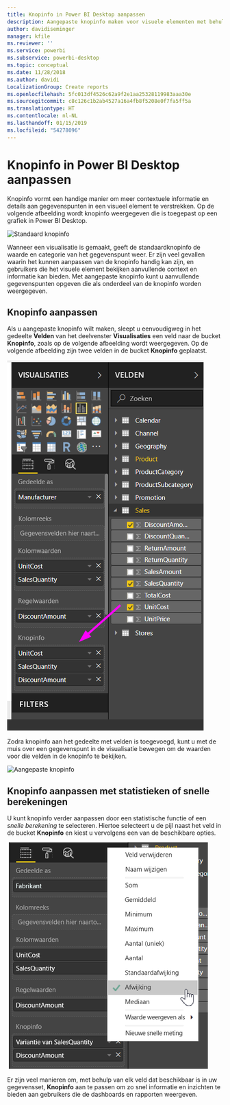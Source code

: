 ```yaml
---
title: Knopinfo in Power BI Desktop aanpassen
description: Aangepaste knopinfo maken voor visuele elementen met behulp van slepen en neerzetten
author: davidiseminger
manager: kfile
ms.reviewer: ''
ms.service: powerbi
ms.subservice: powerbi-desktop
ms.topic: conceptual
ms.date: 11/28/2018
ms.author: davidi
LocalizationGroup: Create reports
ms.openlocfilehash: 5fc013df4526c62a9f2e1aa25328119983aaa30e
ms.sourcegitcommit: c8c126c1b2ab4527a16a4fb8f5208e0f7fa5ff5a
ms.translationtype: HT
ms.contentlocale: nl-NL
ms.lasthandoff: 01/15/2019
ms.locfileid: "54278096"
---
```

# <a name="customizing-tooltips-in-power-bi-desktop"></a>Knopinfo in Power BI Desktop aanpassen
Knopinfo vormt een handige manier om meer contextuele informatie en details aan gegevenspunten in een visueel element te verstrekken. Op de volgende afbeelding wordt knopinfo weergegeven die is toegepast op een grafiek in Power BI Desktop.

![Standaard knopinfo](media/desktop-custom-tooltips/custom-tooltips-1.png)

Wanneer een visualisatie is gemaakt, geeft de standaardknopinfo de waarde en categorie van het gegevenspunt weer. Er zijn veel gevallen waarin het kunnen aanpassen van de knopinfo handig kan zijn, en gebruikers die het visuele element bekijken aanvullende context en informatie kan bieden. Met aangepaste knopinfo kunt u aanvullende gegevenspunten opgeven die als onderdeel van de knopinfo worden weergegeven.

## <a name="how-to-customize-tooltips"></a>Knopinfo aanpassen
Als u aangepaste knopinfo wilt maken, sleept u eenvoudigweg in het gedeelte **Velden** van het deelvenster **Visualisaties** een veld naar de bucket **Knopinfo**, zoals op de volgende afbeelding wordt weergegeven. Op de volgende afbeelding zijn twee velden in de bucket **Knopinfo** geplaatst.

![Knopinfovelden toevoegen](media/desktop-custom-tooltips/custom-tooltips-2.png)

Zodra knopinfo aan het gedeelte met velden is toegevoegd, kunt u met de muis over een gegevenspunt in de visualisatie bewegen om de waarden voor die velden in de knopinfo te bekijken.

![Aangepaste knopinfo](media/desktop-custom-tooltips/custom-tooltips-3.png)

## <a name="customizing-tooltips-with-aggregation-or-quick-calcs"></a>Knopinfo aanpassen met statistieken of snelle berekeningen
U kunt knopinfo verder aanpassen door een statistische functie of een *snelle berekening* te selecteren. Hiertoe selecteert u de pijl naast het veld in de bucket **Knopinfo** en kiest u vervolgens een van de beschikbare opties.

![Knopinfo met Snelle ber.](media/desktop-custom-tooltips/custom-tooltips-4.png)

Er zijn veel manieren om, met behulp van elk veld dat beschikbaar is in uw gegevensset, **Knopinfo** aan te passen om zo snel informatie en inzichten te bieden aan gebruikers die de dashboards en rapporten weergeven.

